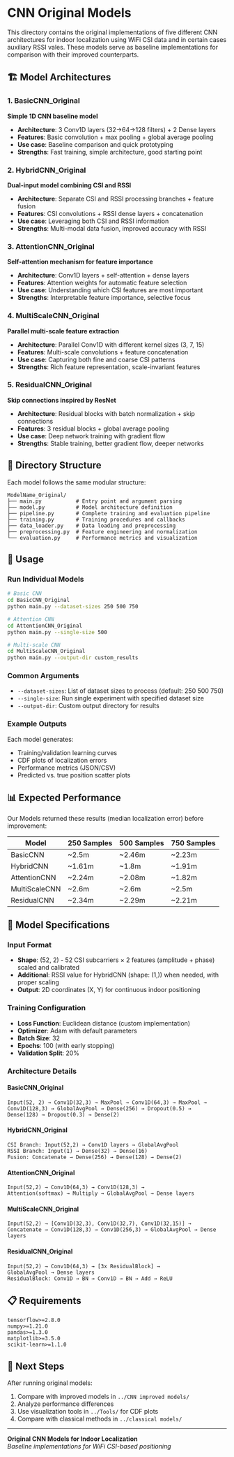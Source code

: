 # CNN Original Models

This directory contains the original implementations of five different CNN architectures for indoor localization using WiFi CSI data and in certain cases auxiliary RSSI vales. These models serve as baseline implementations for comparison with their improved counterparts.

## 🏗️ Model Architectures

### 1. BasicCNN_Original
**Simple 1D CNN baseline model**
- **Architecture**: 3 Conv1D layers (32→64→128 filters) + 2 Dense layers
- **Features**: Basic convolution + max pooling + global average pooling
- **Use case**: Baseline comparison and quick prototyping
- **Strengths**: Fast training, simple architecture, good starting point

### 2. HybridCNN_Original  
**Dual-input model combining CSI and RSSI**
- **Architecture**: Separate CSI and RSSI processing branches + feature fusion
- **Features**: CSI convolutions + RSSI dense layers + concatenation
- **Use case**: Leveraging both CSI and RSSI information
- **Strengths**: Multi-modal data fusion, improved accuracy with RSSI

### 3. AttentionCNN_Original
**Self-attention mechanism for feature importance**
- **Architecture**: Conv1D layers + self-attention + dense layers
- **Features**: Attention weights for automatic feature selection
- **Use case**: Understanding which CSI features are most important
- **Strengths**: Interpretable feature importance, selective focus

### 4. MultiScaleCNN_Original
**Parallel multi-scale feature extraction**
- **Architecture**: Parallel Conv1D with different kernel sizes (3, 7, 15)
- **Features**: Multi-scale convolutions + feature concatenation
- **Use case**: Capturing both fine and coarse CSI patterns
- **Strengths**: Rich feature representation, scale-invariant features

### 5. ResidualCNN_Original
**Skip connections inspired by ResNet**
- **Architecture**: Residual blocks with batch normalization + skip connections
- **Features**: 3 residual blocks + global average pooling
- **Use case**: Deep network training with gradient flow
- **Strengths**: Stable training, better gradient flow, deeper networks

## 📁 Directory Structure

Each model follows the same modular structure:

```
ModelName_Original/
├── main.py           # Entry point and argument parsing
├── model.py          # Model architecture definition
├── pipeline.py       # Complete training and evaluation pipeline
├── training.py       # Training procedures and callbacks
├── data_loader.py    # Data loading and preprocessing
├── preprocessing.py  # Feature engineering and normalization
└── evaluation.py     # Performance metrics and visualization
```

## 🚀 Usage

### Run Individual Models
```bash
# Basic CNN
cd BasicCNN_Original
python main.py --dataset-sizes 250 500 750

# Attention CNN
cd AttentionCNN_Original
python main.py --single-size 500

# Multi-scale CNN
cd MultiScaleCNN_Original
python main.py --output-dir custom_results
```

### Common Arguments
- `--dataset-sizes`: List of dataset sizes to process (default: 250 500 750)
- `--single-size`: Run single experiment with specified dataset size
- `--output-dir`: Custom output directory for results

### Example Outputs
Each model generates:
- Training/validation learning curves
- CDF plots of localization errors
- Performance metrics (JSON/CSV)
- Predicted vs. true position scatter plots

## 📊 Expected Performance

Our Models returned these results (median localization error) before improvement:

| Model | 250 Samples | 500 Samples | 750 Samples |
|-------|-------------|-------------|-------------|
| BasicCNN | ~2.5m | ~2.46m | ~2.23m |
| HybridCNN | ~1.61m | ~1.8m | ~1.91m |
| AttentionCNN | ~2.24m | ~2.08m | ~1.82m |
| MultiScaleCNN | ~2.6m | ~2.6m | ~2.5m |
| ResidualCNN | ~2.34m | ~2.29m | ~2.21m |

## 🔧 Model Specifications

### Input Format
- **Shape**: (52, 2) - 52 CSI subcarriers × 2 features (amplitude + phase) scaled and calibrated 
- **Additional**: RSSI value for HybridCNN (shape: (1,)) when needed, with proper scaling
- **Output**: 2D coordinates (X, Y) for continuous indoor positioning

### Training Configuration
- **Loss Function**: Euclidean distance (custom implementation)
- **Optimizer**: Adam with default parameters
- **Batch Size**: 32
- **Epochs**: 100 (with early stopping)
- **Validation Split**: 20%

### Architecture Details

#### BasicCNN_Original
```
Input(52, 2) → Conv1D(32,3) → MaxPool → Conv1D(64,3) → MaxPool → 
Conv1D(128,3) → GlobalAvgPool → Dense(256) → Dropout(0.5) → 
Dense(128) → Dropout(0.3) → Dense(2)
```

#### HybridCNN_Original
```
CSI Branch: Input(52,2) → Conv1D layers → GlobalAvgPool
RSSI Branch: Input(1) → Dense(32) → Dense(16)
Fusion: Concatenate → Dense(256) → Dense(128) → Dense(2)
```

#### AttentionCNN_Original
```
Input(52,2) → Conv1D(64,3) → Conv1D(128,3) → 
Attention(softmax) → Multiply → GlobalAvgPool → Dense layers
```

#### MultiScaleCNN_Original
```
Input(52,2) → [Conv1D(32,3), Conv1D(32,7), Conv1D(32,15)] → 
Concatenate → Conv1D(128,3) → Conv1D(256,3) → GlobalAvgPool → Dense layers
```

#### ResidualCNN_Original
```
Input(52,2) → Conv1D(64,3) → [3x ResidualBlock] → 
GlobalAvgPool → Dense layers
ResidualBlock: Conv1D → BN → Conv1D → BN → Add → ReLU
```

## 📋 Requirements

```
tensorflow>=2.8.0
numpy>=1.21.0
pandas>=1.3.0
matplotlib>=3.5.0
scikit-learn>=1.1.0
```

## 🎯 Next Steps

After running original models:
1. Compare with improved models in `../CNN improved models/`
2. Analyze performance differences
3. Use visualization tools in `../Tools/` for CDF plots
4. Compare with classical methods in `../classical models/`

---

**Original CNN Models for Indoor Localization**  
*Baseline implementations for WiFi CSI-based positioning*
